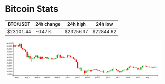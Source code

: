 # Bitcoin Stats

BTC/USDT|24h change|24h high|24h low|
|---|---|---|---|
|$23101.44|-0.47%|$23256.37|$22844.62|

<img src="./chart.svg">
